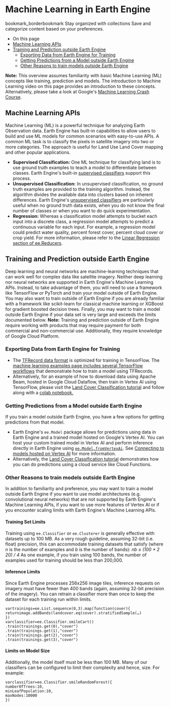  
#  Machine Learning in Earth Engine
bookmark_borderbookmark Stay organized with collections  Save and categorize content based on your preferences. 
  * On this page
  * [Machine Learning APIs](https://developers.google.com/earth-engine/guides/machine-learning#machine-learning-apis)
  * [Training and Prediction outside Earth Engine](https://developers.google.com/earth-engine/guides/machine-learning#training-and-prediction-outside-earth-engine)
    * [Exporting Data from Earth Engine for Training](https://developers.google.com/earth-engine/guides/machine-learning#exporting-data-from-earth-engine-for-training)
    * [Getting Predictions from a Model outside Earth Engine](https://developers.google.com/earth-engine/guides/machine-learning#getting-predictions-from-a-model-outside-earth-engine)
    * [Other Reasons to train models outside Earth Engine](https://developers.google.com/earth-engine/guides/machine-learning#other-reasons-to-train-models-outside-earth-engine)


**Note:** This overview assumes familiarity with basic Machine Learning (ML) concepts like training, prediction and models. The introduction to Machine Learning video on this page provides an introduction to these concepts. Alternatively, please take a look at Google's [ Machine Learning Crash Course](https://developers.google.com/machine-learning/crash-course). 
## Machine Learning APIs
Machine Learning (ML) is a powerful technique for analyzing Earth Observation data. Earth Engine has built-in capabilities to allow users to build and use ML models for common scenarios with easy-to-use APIs. 
A common ML task is to classify the pixels in satellite imagery into two or more categories. The approach is useful for Land Use Land Cover mapping and other popular applications. 
  * **Supervised Classification:** One ML technique for classifying land is to use ground truth examples to teach a model to differentiate between classes. Earth Engine's built-in [supervised classifiers](https://developers.google.com/earth-engine/guides/classification) support this process. 
  * **Unsupervised Classification:** In unsupervised classification, no ground truth examples are provided to the training algorithm. Instead, the algorithm divides the available data into clusters based on inherent differences. Earth Engine's [unsupervised classifiers](https://developers.google.com/earth-engine/guides/clustering) are particularly useful when no ground truth data exists, when you do not know the final number of classes or when you want to do quick experimentation. 
  * **Regression:** Whereas a classification model attempts to bucket each input into a discrete class, a regression model attempts to predict a continuous variable for each input. For example, a regression model could predict water quality, percent forest cover, percent cloud cover or crop yield. For more information, please refer to the [Linear Regression section of ee.Reducers](https://developers.google.com/earth-engine/guides/reducers_regression). 


## Training and Prediction outside Earth Engine
Deep learning and neural networks are machine-learning techniques that can work well for complex data like satellite imagery. Neither deep learning nor neural networks are supported in Earth Engine's Machine Learning APIs. Instead, to take advantage of them, you will need to use a framework like TensorFlow or PyTorch and train your model outside of Earth Engine. 
You may also want to train outside of Earth Engine if you are already familiar with a framework like scikit-learn for classical machine learning or XGBoost for gradient boosted decision trees. 
Finally, you may want to train a model outside Earth Engine if your data set is very large and exceeds the limits documented below. 
**Note:** Training and prediction outside of Earth Engine require working with products that may require payment for both commercial and non-commercial use. Additionally, they require knowledge of Google Cloud Platform. 
### Exporting Data from Earth Engine for Training
  * The [TFRecord data format](https://developers.google.com/earth-engine/guides/tfrecord) is optimized for training in TensorFlow. The [ machine learning examples page includes several TensorFlow workflows](https://developers.google.com/earth-engine/guides/ml_examples) that demonstrate how to train a model using TFRecords. 
  * Alternatively, for an example of how to download data using Apache Beam, hosted in Google Cloud Dataflow, then train in Vertex AI using TensorFlow, please visit the [Land Cover Classification tutorial](https://github.com/GoogleCloudPlatform/python-docs-samples/tree/main/people-and-planet-ai/land-cover-classification) and follow along with a [colab notebook.](https://colab.research.google.com/github/GoogleCloudPlatform/python-docs-samples/blob/main/people-and-planet-ai/land-cover-classification/README.ipynb)


### Getting Predictions from a Model outside Earth Engine
If you train a model outside Earth Engine, you have a few options for getting predictions from that model. 
  * Earth Engine's `ee.Model` package allows for predictions using data in Earth Engine and a trained model hosted on Google's Vertex AI. You can host your custom trained model in Vertex AI and perform inference directly in Earth Engine using [`ee.Model.fromVertexAi`](https://developers.google.com/earth-engine/apidocs/ee-model-fromvertexai). See [Connecting to models hosted on Vertex AI](https://developers.google.com/earth-engine/guides/ee-vertex#connecting-to-models-hosted-on-vertex-ai) for more information. 
  * Alternatively, the [Land Cover Classification tutorial](https://github.com/GoogleCloudPlatform/python-docs-samples/tree/main/people-and-planet-ai/land-cover-classification) demonstrates how you can do predictions using a cloud service like Cloud Functions. 


### Other Reasons to train models outside Earth Engine
In addition to familiarity and preference, you may want to train a model outside Earth Engine if you want to use model architectures (e.g. convolutional neural networks) that are not supported by Earth Engine's Machine Learning APIs, if you want to use more features of Vertex AI or if you encounter scaling limits with Earth Engine's Machine Learning APIs. 
#### Training Set Limits
Training using `ee.Classifier` or `ee.Clusterer` is generally effective with datasets up to 100 MB. As a very rough guideline, assuming 32-bit (i.e. float) precision, this can accommodate training datasets that satisfy (where _n_ is the number of examples and _b_ is the number of bands): 
_nb ≤ (100 * 2 20) / 4_
As one example, if you train using 100 bands, the number of examples used for training should be less than 200,000. 
#### Inference Limits
Since Earth Engine processes 256x256 image tiles, inference requests on imagery must have fewer than 400 bands (again, assuming 32-bit precision of the imagery). 
You can retrain a classifier more than once to keep the dataset for each training run within limits. 
```
vartrainings=ee.List.sequence(0,3).map(function(cover){
returnimage.addBands(landcover.eq(cover).stratifiedSample(…)
})
varclassifier=ee.Classifier.smileCart()
.train(trainings.get(0),"cover")
.train(trainings.get(1),"cover")
.train(trainings.get(2),"cover")
.train(trainings.get(3),"cover")

```

#### Limits on Model Size
Additionally, the model itself must be less than 100 MB. Many of our classifiers can be configured to limit their complexity and hence, size. For example: 
```
varclassifier=ee.Classifier.smileRandomForest({
numberOfTrees:10,
minLeafPopulation:10,
maxNodes:10000
})

```

